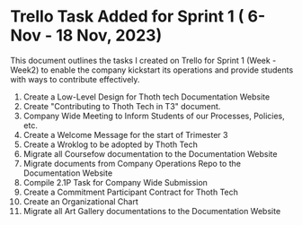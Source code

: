 
# Trello Task Added for Sprint 1 ( 6- Nov - 18 Nov, 2023)

This document outlines the tasks I created on Trello for Sprint 1 (Week - Week2) to enable the company kickstart its operations and provide students with ways to contribute effectively.

1. Create a Low-Level Design for Thoth tech Documentation Website
2. Create "Contributing to Thoth Tech in T3" document.
3. Company Wide Meeting to Inform Students of our Processes, Policies, etc.
4. Create a Welcome Message for the start of Trimester 3
5. Create a Wroklog to be adopted by Thoth Tech
6. Migrate all Coursefow documentation to the Documentation Website
7. Migrate documents from Company Operations Repo to the Documentation Website
8. Compile 2.1P Task for Company Wide Submission
9. Create a Commitment Participant Contract for Thoth Tech
10. Create an Organizational Chart
11. Migrate all Art Gallery documentations to the Documentation Website
